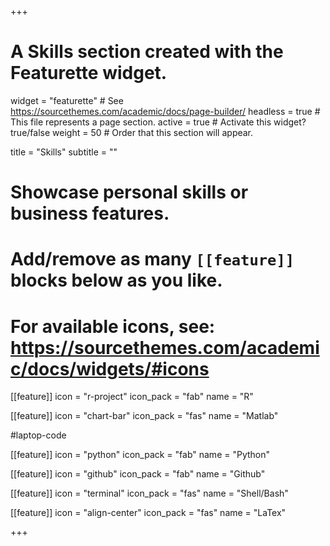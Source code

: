 +++
# A Skills section created with the Featurette widget.
widget = "featurette"  # See https://sourcethemes.com/academic/docs/page-builder/
headless = true  # This file represents a page section.
active = true  # Activate this widget? true/false
weight = 50  # Order that this section will appear.

title = "Skills"
subtitle = ""

# Showcase personal skills or business features.
# 
# Add/remove as many `[[feature]]` blocks below as you like.
# 
# For available icons, see: https://sourcethemes.com/academic/docs/widgets/#icons

[[feature]]
  icon = "r-project"
  icon_pack = "fab"
  name = "R"

  
  [[feature]]
  icon = "chart-bar"
  icon_pack = "fas"
  name = "Matlab"

  #laptop-code
  
  
[[feature]]
  icon = "python"
  icon_pack = "fab"
  name = "Python"
 
  
[[feature]]
  icon = "github"
  icon_pack = "fab"
  name = "Github"
 
  
  [[feature]]
  icon = "terminal"
  icon_pack = "fas"
  name = "Shell/Bash"
 
  
  [[feature]]
  icon = "align-center"
  icon_pack = "fas"
  name = "LaTex"


+++
